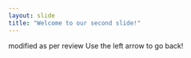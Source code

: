 ```yaml
---
layout: slide
title: "Welcome to our second slide!"
---
```

modified as per review
Use the left arrow to go back!
